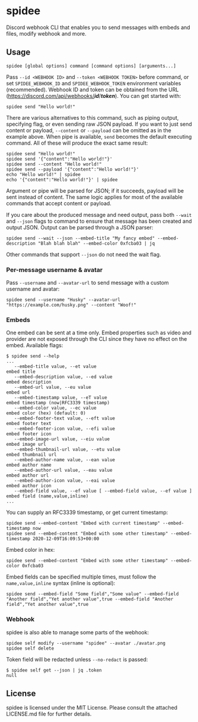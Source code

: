 # spidee

Discord webhook CLI that enables you to send messages with embeds and files, modify webhook and more.

## Usage

`spidee [global options] command [command options] [arguments...]`

Pass `--id <WEBHOOK ID>` and `--token <WEBHOOK TOKEN>` before command, or set `SPIDEE_WEBHOOK_ID` and `SPIDEE_WEBHOOK_TOKEN` environment variables (recommended). Webhook ID and token can be obtained from the URL (<https://discord.com/api/webhooks/>***id***/***token***). You can get started with:

```shell
spidee send "Hello world!"
```

There are various alternatives to this command, such as piping output, specifying flag, or even sending raw JSON payload. If you want to just send content or payload, `--content` or `--payload` can be omitted as in the example above. When pipe is available, `send` becomes the default executing command. All of these will produce the exact same result:

```shell
spidee send "Hello world!"
spidee send '{"content":"Hello world!"}'
spidee send --content "Hello world!"
spidee send --payload '{"content":"Hello world!"}'
echo "Hello world!" | spidee
echo '{"content":"Hello world!"}' | spidee
```

Argument or pipe will be parsed for JSON; if it succeeds, payload will be sent instead of content. The same logic applies for most of the available commands that accept content or payload.

If you care about the produced message and need output, pass both `--wait` and `--json` flags to command to ensure that message has been created and output JSON. Output can be parsed through a JSON parser:

```shell
spidee send --wait --json --embed-title "My fancy embed" --embed-description "Blah blah blah" --embed-color 0xfcba03 | jq
```

Other commands that support `--json` do not need the wait flag.

### Per-message username & avatar

Pass `--username` and `--avatar-url` to send message with a custom username and avatar:

```shell
spidee send --username "Husky" --avatar-url "https://example.com/husky.png" --content "Woof!"
```

### Embeds

One embed can be sent at a time only. Embed properties such as video and provider are not exposed through the CLI since they have no effect on the embed. Available flags:

```shell
$ spidee send --help
...
   --embed-title value, --et value                                      embed title
   --embed-description value, --ed value                                embed description
   --embed-url value, --eu value                                        embed url
   --embed-timestamp value, --eT value                                  embed timestamp (now|RFC3339 timestamp)
   --embed-color value, --ec value                                      embed color (hex) (default: 0)
   --embed-footer-text value, --eft value                               embed footer text
   --embed-footer-icon value, --efi value                               embed footer icon
   --embed-image-url value, --eiu value                                 embed image url
   --embed-thumbnail-url value, --etu value                             embed thumbnail url
   --embed-author-name value, --ean value                               embed author name
   --embed-author-url value, --eau value                                embed author url
   --embed-author-icon value, --eai value                               embed author icon
   --embed-field value, --ef value [ --embed-field value, --ef value ]  embed field (name,value,inline)
...
```

You can supply an RFC3339 timestamp, or get current timestamp:

```shell
spidee send --embed-content "Embed with current timestamp" --embed-timestamp now
spidee send --embed-content "Embed with some other timestamp" --embed-timestamp 2020-12-09T16:09:53+00:00
```

Embed color in hex:

```shell
spidee send --embed-content "Embed with some other timestamp" --embed-color 0xfcba03
```

Embed fields can be specified multiple times, must follow the `name,value,inline` syntax (inline is optional):

```shell
spidee send --embed-field "Some field","Some value" --embed-field "Another field","Yet another value",true --embed-field "Another field","Yet another value",true
```

### Webhook

spidee is also able to manage some parts of the webhook:

```shell
spidee self modify --username "spidee" --avatar ./avatar.png
spidee self delete
```

Token field will be redacted unless `--no-redact` is passed:

```shell
$ spidee self get --json | jq .token
null
```

## License

spidee is licensed under the MIT License. Please consult the attached LICENSE.md file for further details.
